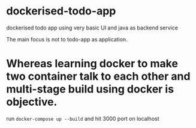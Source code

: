 # dockerised-todo-app
dockerised todo app using very basic UI and java as backend service


The main focus is not to todo-app as application.


# Whereas learning docker to make two container talk to each other and multi-stage build using docker is objective.

run `docker-compose up --build` and hit 3000 port on localhost
